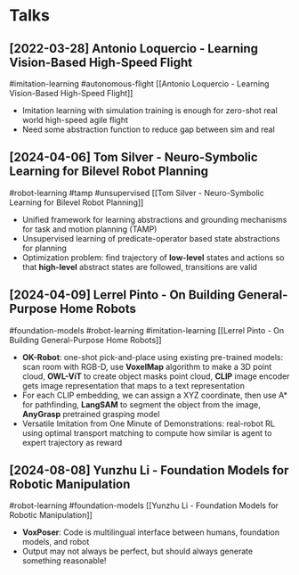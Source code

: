 # Talks

## [2022-03-28] Antonio Loquercio - Learning Vision-Based High-Speed Flight

#imitation-learning
#autonomous-flight
[[Antonio Loquercio - Learning Vision-Based High-Speed Flight]]
- Imitation learning with simulation training is enough for zero-shot real world high-speed agile flight
- Need some abstraction function to reduce gap between sim and real

## [2024-04-06] Tom Silver - Neuro-Symbolic Learning for Bilevel Robot Planning

#robot-learning
#tamp
#unsupervised
[[Tom Silver - Neuro-Symbolic Learning for Bilevel Robot Planning]]
- Unified framework for learning abstractions and grounding mechanisms for task and motion planning (TAMP)
- Unsupervised learning of predicate-operator based state abstractions for planning
- Optimization problem: find trajectory of **low-level** states and actions so that **high-level** abstract states are followed, transitions are valid

## [2024-04-09] Lerrel Pinto - On Building General-Purpose Home Robots

#foundation-models
#robot-learning
#imitation-learning
[[Lerrel Pinto - On Building General-Purpose Home Robots]]
- **OK-Robot**: one-shot pick-and-place using existing pre-trained models: scan room with RGB-D, use **VoxelMap** algorithm to make a 3D point cloud, **OWL-ViT** to create object masks point cloud, **CLIP** image encoder gets image representation that maps to a text representation
- For each CLIP embedding, we can assign a XYZ coordinate, then use A* for pathfinding, **LangSAM** to segment the object from the image, **AnyGrasp** pretrained grasping model
- Versatile Imitation from One Minute of Demonstrations: real-robot RL using optimal transport matching to compute how similar is agent to expert trajectory as reward

## [2024-08-08] Yunzhu Li - Foundation Models for Robotic Manipulation

#robot-learning
#foundation-models
[[Yunzhu Li - Foundation Models for Robotic Manipulation]]
- **VoxPoser**: Code is multilingual interface between humans, foundation models, and robot
- Output may not always be perfect, but should always generate something reasonable!
